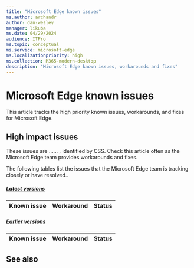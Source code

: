 ```yaml
---
title: "Microsoft Edge known issues"
ms.author: archandr
author: dan-wesley
manager: likuba
ms.date: 04/29/2024
audience: ITPro
ms.topic: conceptual
ms.service: microsoft-edge
ms.localizationpriority: high
ms.collection: M365-modern-desktop
description: "Microsoft Edge known issues, workarounds and fixes"
---
```


# Microsoft Edge known issues

This article tracks the high priority known issues, workarounds, and fixes for Microsoft Edge.

## High impact issues

These issues are ...... , identified by CSS. Check this article often as the Microsoft Edge team provides workarounds and fixes.

The following tables list the issues that the Microsoft Edge team is tracking closely or have resolved..

##### [Latest versions](#tab/latest)

| Known issue | Workaround | Status |
| --- | --- | --- |


##### [Earlier versions](#tab/earlier)

| Known issue | Workaround | Status |
| --- | --- | --- |


## See also
